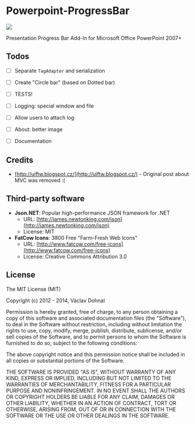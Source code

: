 Powerpoint-ProgressBar
======================

![](http://i.imgur.com/qSUlyfg.png)

Presentation Progress Bar Add-In for Microsoft Office PowerPoint 2007+

## Todos ##


- [ ] Separate `TagAdapter` and serialization
- [ ] Create "Circle bar" (based on Dotted bar)
- [ ] TESTS!
- [ ] Logging: special window and file
- [ ] Allow users to attach log
- [ ] About: better image
- [ ] Documentation


## Credits ##

- [http://uiftw.blogspot.cz/](http://uiftw.blogspot.cz/) - Original post about MVC was removed :(

## Third-party software ##

- **Json.NET**: Popular high-performance JSON framework for .NET
	- URL: [http://james.newtonking.com/json](http://james.newtonking.com/json)
	- License: MIT
- **FatCow Icons**: 3800 Free "Farm-Fresh Web Icons"
	- URL: [http://www.fatcow.com/free-icons](http://www.fatcow.com/free-icons)
	- License: Creative Commons Attribution 3.0


## License ##

The MIT License (MIT)

Copyright (c) 2012 - 2014, Václav Dohnal

Permission is hereby granted, free of charge, to any person obtaining a copy of this software and associated documentation files (the "Software"), to deal in the Software without restriction, including without limitation the rights to use, copy, modify, merge, publish, distribute, sublicense, and/or sell copies of the Software, and to permit persons to whom the Software is furnished to do so, subject to the following conditions:

The above copyright notice and this permission notice shall be included in all copies or substantial portions of the Software.

THE SOFTWARE IS PROVIDED "AS IS", WITHOUT WARRANTY OF ANY KIND, EXPRESS OR IMPLIED, INCLUDING BUT NOT LIMITED TO THE WARRANTIES OF MERCHANTABILITY, FITNESS FOR A PARTICULAR PURPOSE AND NONINFRINGEMENT. IN NO EVENT SHALL THE AUTHORS OR COPYRIGHT HOLDERS BE LIABLE FOR ANY CLAIM, DAMAGES OR OTHER LIABILITY, WHETHER IN AN ACTION OF CONTRACT, TORT OR OTHERWISE, ARISING FROM, OUT OF OR IN CONNECTION WITH THE SOFTWARE OR THE USE OR OTHER DEALINGS IN THE SOFTWARE.